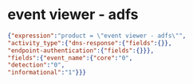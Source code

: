 event viewer - adfs
===================

```JSON
{"expression":"product = \"event viewer - adfs\"",
"activity_type":{"dns-response":{"fields":{}},
"endpoint-authentication":{"fields":{}}},
"fields":{"event_name":{"core":"0",
"detection":"0",
"informational":"1"}}}
```